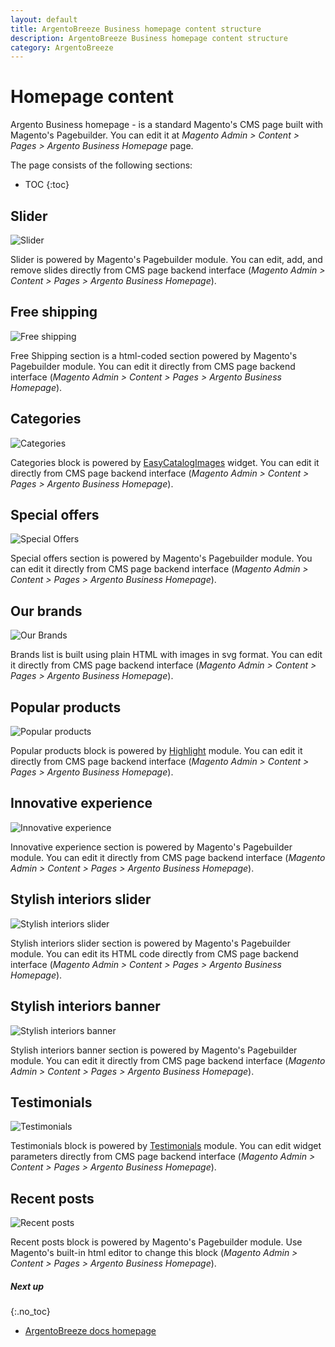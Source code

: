 ```yaml
---
layout: default
title: ArgentoBreeze Business homepage content structure
description: ArgentoBreeze Business homepage content structure
category: ArgentoBreeze
---
```


# Homepage content

Argento Business homepage - is a standard Magento's CMS page built with Magento's Pagebuilder.
You can edit it at _Magento Admin > Content > Pages > Argento Business Homepage_ page.

The page consists of the following sections:

* TOC
{:toc}

## Slider

![Slider](/images/m2/argento-breeze/business/homepage/slider-1671x867.webp)

Slider is powered by Magento's Pagebuilder module. You can edit, add, and remove slides
directly from CMS page backend interface (_Magento Admin > Content > Pages > Argento Business Homepage_).

## Free shipping

![Free shipping](/images/m2/argento-breeze/business/homepage/free-shipping-1671x95.webp)

Free Shipping section is a html-coded section powered by Magento's Pagebuilder module.
You can edit it directly from CMS page backend interface (_Magento Admin > Content > Pages > Argento Business Homepage_).

## Categories

![Categories](/images/m2/argento-breeze/business/homepage/categories-1671x660.webp)

Categories block is powered by [EasyCatalogImages](/m2/extensions/easycatalogimages/)
widget. You can edit it directly from CMS page backend interface (_Magento Admin > Content > Pages > Argento Business Homepage_).

## Special offers

![Special Offers](/images/m2/argento-breeze/business/homepage/special-offers-1671x1477.webp)

Special offers section is powered by Magento's Pagebuilder module. You can edit it
directly from CMS page backend interface (_Magento Admin > Content > Pages > Argento Business Homepage_).

## Our brands

![Our Brands](/images/m2/argento-breeze/business/homepage/our-brands-1671x194.webp)

Brands list is built using plain HTML with images in svg format. You can edit it
directly from CMS page backend interface (_Magento Admin > Content > Pages > Argento Business Homepage_).

## Popular products

![Popular products](/images/m2/argento-breeze/business/homepage/popular-products-1671x784.webp)

Popular products block is powered by [Highlight](/m2/extensions/highlight/) module.
You can edit it directly from CMS page backend interface (_Magento Admin > Content > Pages > Argento Business Homepage_).

## Innovative experience

![Innovative experience](/images/m2/argento-breeze/business/homepage/innovative-experience-1671x562.webp)

Innovative experience section is powered by Magento's Pagebuilder module. You can edit it
directly from CMS page backend interface (_Magento Admin > Content > Pages > Argento Business Homepage_).

## Stylish interiors slider

![Stylish interiors slider](/images/m2/argento-breeze/business/homepage/stylish-interior-slider-1671x174.webp)

Stylish interiors slider section is powered by Magento's Pagebuilder module. You can edit its HTML code
directly from CMS page backend interface (_Magento Admin > Content > Pages > Argento Business Homepage_).

## Stylish interiors banner

![Stylish interiors banner](/images/m2/argento-breeze/business/homepage/stylish-interior-banner-1671x899.webp)

Stylish interiors banner section is powered by Magento's Pagebuilder module. You can edit it
directly from CMS page backend interface (_Magento Admin > Content > Pages > Argento Business Homepage_).

## Testimonials

![Testimonials](/images/m2/argento-breeze/business/homepage/testimonials-1671x744.webp)

Testimonials block is powered by [Testimonials](/m2/extensions/testimonials/) module.
You can edit widget parameters directly from CMS page backend interface (_Magento Admin > Content > Pages > Argento Business Homepage_).

## Recent posts

![Recent posts](/images/m2/argento-breeze/business/homepage/recent-posts-1671x647.webp)

Recent posts block is powered by Magento's Pagebuilder module. Use Magento's built-in html
editor to change this block (_Magento Admin > Content > Pages > Argento Business Homepage_).

##### Next up
{:.no_toc}

- [ArgentoBreeze docs homepage](/m2/argento-breeze/)
